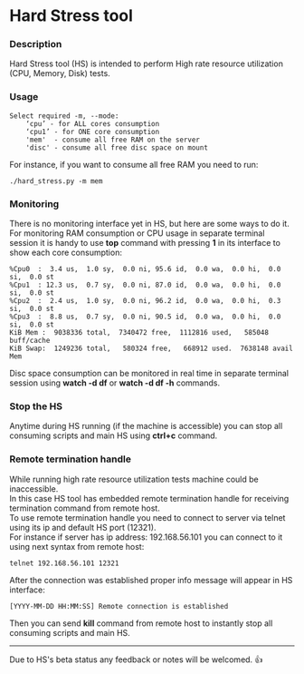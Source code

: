 # Hard Stress tool

### Description
Hard Stress tool (HS) is intended to perform High rate resource utilization (CPU, Memory, Disk) tests.

### Usage

    Select required -m, --mode:
	    ‘cpu’ - for ALL cores consumption
	    ‘cpu1’ - for ONE core consumption
	    'mem'  - consume all free RAM on the server
	    'disc' - consume all free disc space on mount
For instance, if you want to consume all free RAM you need to run:

    ./hard_stress.py -m mem


### Monitoring
There is no monitoring interface yet in HS, but here are some ways to do it.  
For monitoring RAM consumption or CPU usage in separate terminal session it is handy to use **top** command with pressing **1** in its interface to show each core consumption:

    %Cpu0  :  3.4 us,  1.0 sy,  0.0 ni, 95.6 id,  0.0 wa,  0.0 hi,  0.0 si,  0.0 st
    %Cpu1  : 12.3 us,  0.7 sy,  0.0 ni, 87.0 id,  0.0 wa,  0.0 hi,  0.0 si,  0.0 st
    %Cpu2  :  2.4 us,  1.0 sy,  0.0 ni, 96.2 id,  0.0 wa,  0.0 hi,  0.3 si,  0.0 st
    %Cpu3  :  8.8 us,  0.7 sy,  0.0 ni, 90.5 id,  0.0 wa,  0.0 hi,  0.0 si,  0.0 st
    KiB Mem :  9038336 total,  7340472 free,  1112816 used,   585048 buff/cache
    KiB Swap:  1249236 total,   580324 free,   668912 used.  7638148 avail Mem

Disc space consumption can be monitored in real time in separate terminal session using **watch -d df** or **watch -d df -h** commands.

### Stop the HS
Anytime during HS running (if the machine is accessible) you can stop all consuming scripts and main HS using **ctrl+c** command.

### Remote termination handle
While running high rate resource utilization tests machine could be inaccessible.  
In this case HS tool has embedded remote termination handle for receiving termination command from remote host.  
To use remote termination handle you need to connect to server via telnet using its ip and default HS port (12321).  
For instance if server has ip address: 192.168.56.101 you can connect to it using next syntax from remote host:

    telnet 192.168.56.101 12321

After the connection was established proper info message will appear in HS interface: 

    [YYYY-MM-DD HH:MM:SS] Remote connection is established

Then you can send **kill** command from remote host to instantly stop all consuming scripts and main HS. 

--------------------------------------------------------------------
Due to HS's beta status any feedback or notes will be welcomed. :+1:
